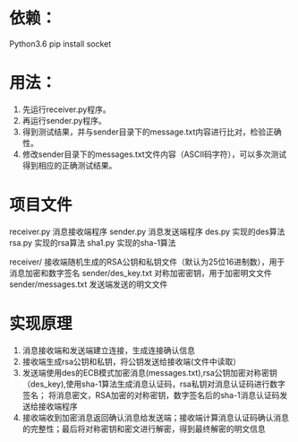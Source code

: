 # 依赖：
  Python3.6
  pip install socket

# 用法：
  1. 先运行receiver.py程序。
  2. 再运行sender.py程序。
  3. 得到测试结果，并与sender目录下的message.txt内容进行比对，检验正确性。
  4. 修改sender目录下的messages.txt文件内容（ASCII码字符），可以多次测试得到相应的正确测试结果。

# 项目文件
  receiver.py 消息接收端程序
  sender.py   消息发送端程序
  des.py      实现的des算法
  rsa.py      实现的rsa算法
  sha1.py     实现的sha-1算法
    
  receiver/            接收端随机生成的RSA公钥和私钥文件（默认为25位16进制数），用于消息加密和数字签名
  sender/des_key.txt   对称加密密钥，用于加密明文文件
  sender/messages.txt  发送端发送的明文文件
  
# 实现原理
  1. 消息接收端和发送端建立连接，生成连接确认信息
  2. 接收端生成rsa公钥和私钥，将公钥发送给接收端(文件中读取）
  3. 发送端使用des的ECB模式加密消息(messages.txt),rsa公钥加密对称密钥（des_key),使用sha-1算法生成消息认证码，rsa私钥对消息认证码进行数字签名；
     将消息密文，RSA加密的对称密钥，数字签名后的sha-1消息认证码发送给接收端程序
  4. 接收端收到加密消息返回确认消息给发送端；接收端计算消息认证码确认消息的完整性；最后将对称密钥和密文进行解密，得到最终解密的明文信息
  
  
  
